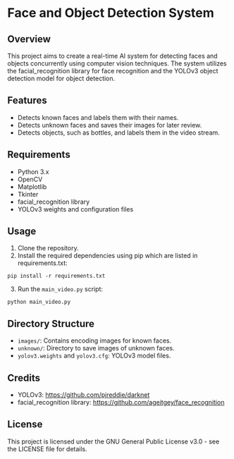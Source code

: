 # Face and Object Detection System

## Overview
This project aims to create a real-time AI system for detecting faces and objects concurrently using computer vision techniques. The system utilizes the facial_recognition library for face recognition and the YOLOv3 object detection model for object detection.

## Features
- Detects known faces and labels them with their names.
- Detects unknown faces and saves their images for later review.
- Detects objects, such as bottles, and labels them in the video stream.

## Requirements
- Python 3.x
- OpenCV
- Matplotlib
- Tkinter
- facial_recognition library
- YOLOv3 weights and configuration files

## Usage
1. Clone the repository.
2. Install the required dependencies using pip which are listed in requirements.txt:
```
pip install -r requirements.txt
```
3. Run the `main_video.py` script:
```
python main_video.py
```

## Directory Structure
- `images/`: Contains encoding images for known faces.
- `unknown/`: Directory to save images of unknown faces.
- `yolov3.weights` and `yolov3.cfg`: YOLOv3 model files.

## Credits
- YOLOv3: https://github.com/pjreddie/darknet
- facial_recognition library: https://github.com/ageitgey/face_recognition

## License
This project is licensed under the GNU General Public License v3.0 - see the LICENSE file for details.


